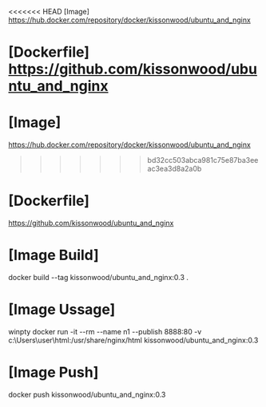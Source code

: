 
<<<<<<< HEAD
[Image] https://hub.docker.com/repository/docker/kissonwood/ubuntu_and_nginx

[Dockerfile] https://github.com/kissonwood/ubuntu_and_nginx
=======
# [Image] 
https://hub.docker.com/repository/docker/kissonwood/ubuntu_and_nginx
>>>>>>> bd32cc503abca981c75e87ba3eeac3ea3d8a2a0b

# [Dockerfile] 
https://github.com/kissonwood/ubuntu_and_nginx

# [Image Build] 
docker build --tag kissonwood/ubuntu_and_nginx:0.3 .

# [Image Ussage] 
winpty docker run
-it
--rm
--name n1
--publish 8888:80
-v c:\Users\user\html:/usr/share/nginx/html
kissonwood/ubuntu_and_nginx:0.3

# [Image Push] 
docker push kissonwood/ubuntu_and_nginx:0.3
